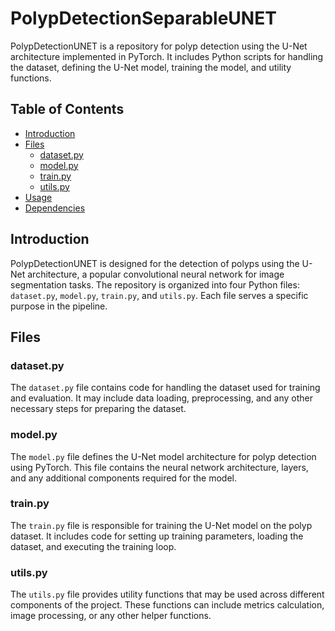 # PolypDetectionSeparableUNET

PolypDetectionUNET is a repository for polyp detection using the U-Net architecture implemented in PyTorch. It includes Python scripts for handling the dataset, defining the U-Net model, training the model, and utility functions.

## Table of Contents
- [Introduction](#introduction)
- [Files](#files)
  - [dataset.py](#datasetpy)
  - [model.py](#modelpy)
  - [train.py](#trainpy)
  - [utils.py](#utilspy)
- [Usage](#usage)
- [Dependencies](#dependencies)

## Introduction

PolypDetectionUNET is designed for the detection of polyps using the U-Net architecture, a popular convolutional neural network for image segmentation tasks. The repository is organized into four Python files: `dataset.py`, `model.py`, `train.py`, and `utils.py`. Each file serves a specific purpose in the pipeline.

## Files

### dataset.py

The `dataset.py` file contains code for handling the dataset used for training and evaluation. It may include data loading, preprocessing, and any other necessary steps for preparing the dataset.

### model.py

The `model.py` file defines the U-Net model architecture for polyp detection using PyTorch. This file contains the neural network architecture, layers, and any additional components required for the model.

### train.py

The `train.py` file is responsible for training the U-Net model on the polyp dataset. It includes code for setting up training parameters, loading the dataset, and executing the training loop.

### utils.py

The `utils.py` file provides utility functions that may be used across different components of the project. These functions can include metrics calculation, image processing, or any other helper functions.

